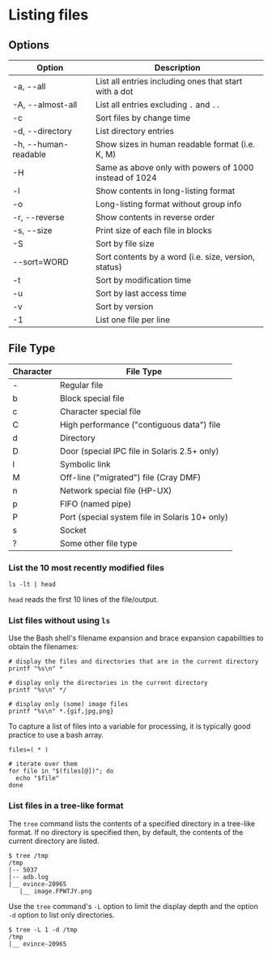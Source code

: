 # Listing files

## Options

|Option|Description|
|------|-----------|
|-a, --all|List all entries including ones that start with a dot|
|-A, --almost-all|List all entries excluding `.` and `..`|
|-c|Sort files by change time|
|-d, --directory|List directory entries|
|-h, --human-readable|Show sizes in human readable format (i.e. K, M)|
|-H|Same as above only with powers of 1000 instead of 1024|
|-l|Show contents in long-listing format|
|-o|Long-listing format without group info|
|-r, --reverse|Show contents in reverse order|
|-s, --size|Print size of each file in blocks|
|-S|Sort by file size|
|--sort=WORD|Sort contents by a word (i.e. size, version, status)|
|-t|Sort by modification time|
|-u|Sort by last access time|
|-v|Sort by version|
|-1|List one file per line|

## File Type

|Character|File Type|
|---|---|
|-|Regular file|
|b|Block special file|
|c|Character special file|
|C|High performance ("contiguous data") file|
|d|Directory|
|D|Door (special IPC file in Solaris 2.5+ only)|
|l|Symbolic link|
|M|Off-line ("migrated") file (Cray DMF)|
|n|Network special file (HP-UX)|
|p|FIFO (named pipe)|
|P|Port (special system file in Solaris 10+ only)|
|s|Socket|
|?|Some other file type|

### List the 10 most recently modified files

```shell
ls -lt | head
```

`head` reads the first 10 lines of the file/output.

### List files without using `ls`

Use the Bash shell's filename expansion and brace expansion capabilities to obtain the filenames:

```shell
# display the files and directories that are in the current directory
printf "%s\n" *

# display only the directories in the current directory
printf "%s\n" */

# display only (some) image files
printf "%s\n" *.{gif,jpg,png}
```

To capture a list of files into a variable for processing, it is typically good practice to use 
a bash array.

```shell
files=( * )

# iterate over them
for file in "$(files[@])"; do
  echo "$file"
done
```

### List files in a tree-like format

The `tree` command lists the contents of a specified directory in a tree-like format.
If no directory is specified then, by default, the contents of the current directory
are listed.

```shell
$ tree /tmp
/tmp
|-- 5037
|-- adb.log
|__ evince-20965
   |__ image.FPWTJY.png
```

Use the `tree` command's `-L` option to limit the display depth and the option `-d` 
option to list only directories.

```shell
$ tree -L 1 -d /tmp
/tmp
|__ evince-20965
```

